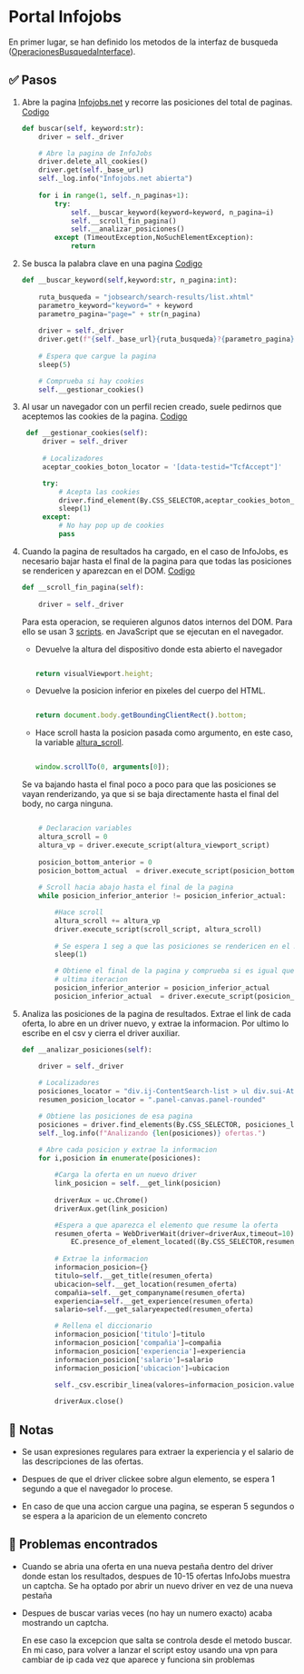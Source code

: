 # Portal Infojobs

En primer lugar, se han definido los metodos de la interfaz de busqueda ([OperacionesBusquedaInterface](interfaces/operacionesBusquedaInterface.py)).

## ✅ Pasos 

1. Abre la pagina [Infojobs.net](https://www.infojobs.net/) y recorre las posiciones del total de paginas. [Codigo](./infojobs.py#L29)

    ```python
    def buscar(self, keyword:str):
        driver = self._driver

        # Abre la pagina de InfoJobs
        driver.delete_all_cookies()
        driver.get(self._base_url)
        self._log.info("Infojobs.net abierta")
        
        for i in range(1, self._n_paginas+1):
            try:
                self.__buscar_keyword(keyword=keyword, n_pagina=i)
                self.__scroll_fin_pagina()
                self.__analizar_posiciones()
            except (TimeoutException,NoSuchElementException):
                return
    ```
   
2. Se busca la palabra clave en una pagina [Codigo](./infojobs.py#L46)

    ```python
    def __buscar_keyword(self,keyword:str, n_pagina:int):
        
        ruta_busqueda = "jobsearch/search-results/list.xhtml"
        parametro_keyword="keyword=" + keyword
        parametro_pagina="page=" + str(n_pagina)
        
        driver = self._driver
        driver.get(f"{self._base_url}{ruta_busqueda}?{parametro_pagina}&{parametro_keyword}")
        
        # Espera que cargue la pagina
        sleep(5)

        # Comprueba si hay cookies
        self.__gestionar_cookies()
    ```
3. Al usar un navegador con un perfil recien creado, suele pedirnos que aceptemos las cookies de la pagina. [Codigo](./infojobs.py#L62)
    

   ```python
    def __gestionar_cookies(self):
        driver = self._driver
        
        # Localizadores
        aceptar_cookies_boton_locator = '[data-testid="TcfAccept"]'

        try:    
            # Acepta las cookies
            driver.find_element(By.CSS_SELECTOR,aceptar_cookies_boton_locator).click()         
            sleep(1)
        except:
            # No hay pop up de cookies
            pass
    ```

4. Cuando la pagina de resultados ha cargado, en el caso de InfoJobs, es necesario bajar hasta el final de la pagina para que todas las posiciones se rendericen y aparezcan en el DOM. [Codigo](./infojobs.py#L79)
   
    ```python
    def __scroll_fin_pagina(self):
        
        driver = self._driver
    ```
    
    
    Para esta operacion, se requieren algunos datos internos del DOM. Para ello se usan 3 [scripts](./infojobs.py#L83). en JavaScript que se ejecutan en el navegador.

    - Devuelve la altura del dispositivo donde esta abierto el navegador

        ```javascript
        
        return visualViewport.height;

        ```
    - Devuelve la posicion inferior en pixeles del cuerpo del HTML. 
  
        ```javascript
        
        return document.body.getBoundingClientRect().bottom;

        ```
    - Hace scroll hasta la posicion pasada como argumento, en este caso, la variable [altura_scroll](./infojobs.py#L100).
 
        ```javascript
        
        window.scrollTo(0, arguments[0]);

        ```

    Se va bajando hasta el final poco a poco para que las posiciones se vayan renderizando, ya que si se baja directamente hasta el final del body, no carga ninguna.

    ```python

        # Declaracion variables
        altura_scroll = 0
        altura_vp = driver.execute_script(altura_viewport_script)
        
        posicion_bottom_anterior = 0
        posicion_bottom_actual  = driver.execute_script(posicion_bottom_script) 
        
        # Scroll hacia abajo hasta el final de la pagina
        while posicion_inferior_anterior != posicion_inferior_actual:

            #Hace scroll
            altura_scroll += altura_vp
            driver.execute_script(scroll_script, altura_scroll)
            
            # Se espera 1 seg a que las posiciones se rendericen en el DOM
            sleep(1)

            # Obtiene el final de la pagina y comprueba si es igual que la
            # ultima iteracion
            posicion_inferior_anterior = posicion_inferior_actual
            posicion_inferior_actual  = driver.execute_script(posicion_inferior_script) 
    ```
5. Analiza las posiciones de la pagina de resultados. Extrae el link de cada oferta, lo abre en un driver nuevo, y extrae la informacion. Por ultimo lo escribe en el csv y cierra el driver auxiliar.

    ```python
    def __analizar_posiciones(self):

        driver = self._driver
        
        # Localizadores 
        posiciones_locator = "div.ij-ContentSearch-list > ul div.sui-AtomCard-link"
        resumen_posicion_locator = ".panel-canvas.panel-rounded"

        # Obtiene las posiciones de esa pagina
        posiciones = driver.find_elements(By.CSS_SELECTOR, posiciones_locator)
        self._log.info(f"Analizando {len(posiciones)} ofertas.")

        # Abre cada posicion y extrae la informacion
        for i,posicion in enumerate(posiciones):
            
            #Carga la oferta en un nuevo driver
            link_posicion = self.__get_link(posicion)
            
            driverAux = uc.Chrome()    
            driverAux.get(link_posicion)

            #Espera a que aparezca el elemento que resume la oferta
            resumen_oferta = WebDriverWait(driver=driverAux,timeout=10).until(
                EC.presence_of_element_located((By.CSS_SELECTOR,resumen_posicion_locator)))
            
            # Extrae la informacion
            informacion_posicion={}
            titulo=self.__get_title(resumen_oferta)
            ubicacion=self.__get_location(resumen_oferta)
            compañia=self.__get_companyname(resumen_oferta)
            experiencia=self.__get_experience(resumen_oferta)
            salario=self.__get_salaryexpected(resumen_oferta)

            # Rellena el diccionario
            informacion_posicion['titulo']=titulo
            informacion_posicion['compañia']=compañia
            informacion_posicion['experiencia']=experiencia
            informacion_posicion['salario']=salario
            informacion_posicion['ubicacion']=ubicacion
            
            self._csv.escribir_linea(valores=informacion_posicion.values())

            driverAux.close()
    ```

## 📝 Notas

- Se usan expresiones regulares para extraer la experiencia y el salario de las descripciones de las ofertas.

- Despues de que el driver clickee sobre algun elemento, se espera 1 segundo a que el navegador lo procese.

- En caso de que una accion cargue una pagina, se esperan 5 segundos o se espera a la aparicion de un elemento concreto
  
## 🐞 Problemas encontrados

- Cuando se abria una oferta en una nueva pestaña dentro del driver donde estan los resultados, despues de 10-15 ofertas InfoJobs muestra un captcha. Se ha optado por abrir un nuevo driver en vez de una nueva pestaña

- Despues de buscar varias veces (no hay un numero exacto) acaba mostrando un captcha.

    En ese caso la excepcion que salta se controla desde el metodo buscar. En mi caso, para volver a lanzar el script estoy usando una vpn para cambiar de ip cada vez que aparece y funciona sin problemas


